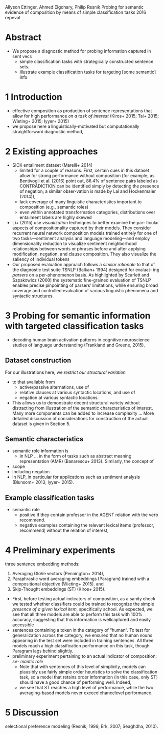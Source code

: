 Allyson Ettinger, Ahmed Elgohary, Philip Resnik
Probing for semantic evidence of composition 
  by means of simple classification tasks
2016 repeval

# Abstract

* We propose a diagnostic method for probing information captured in sent vecs
  * simple classification tasks with strategically constructed sentence sets.
  * illustrate example classification tasks for targeting [some semantic] info

# 1 Introduction

* effective composition as production of sentence representations that allow
  for high performance _on a task of interest_ 
  (Kiros+ 2015; Tai+ 2015; Wieting+ 2015; Iyyer+ 2015)
* we propose here a linguistically-motivated but computationally
  straightforward diagnostic method,

# 2 Existing approaches

* SICK entailment dataset (Marelli+ 2014)
  * limited for a couple of reasons. First, certain cues in this dataset allow
    for strong performance without composition (for example, as Bentivogli et
    al. (2016) point out, 86.4% of sentence pairs labeled as CONTRADICTION can
    be identified simply by detecting the presence of negation; a similar
    obser-vation is made by Lai and Hockenmaier (2014)),
  * lack coverage of many linguistic characteristics important to composition
    (e.g., semantic roles)
  * even within annotated transformation categories, distributions over
    entailment labels are highly skewed
* Li+ (2015) use *visualization* techniques to better examine the par-
  ticular aspects of compositionality captured by their models. They consider
  recurrent neural network composition models trained entirely for one of
  two tasks—sentiment analysis and language modeling—and employ dimensionality
  reduction to visualize sentiment neighborhood relationships between words or
  phrases before and after applying modification, negation, and clause
  composition. They also visualize the saliency of individual tokens
* Our proposed evaluation approach follows a _similar rationale_ to that of
  the diagnostic test suite TSNLP (Balkan+ 1994) designed for evaluat-
  ing _parsers_ on a per-phenomenon basis. As highlighted by Scarlett and
  Szpakowicz (2000) the systematic fine-grained evaluation of TSNLP enables
  precise pinpointing of parsers’ limitations, while ensuring broad coverage
  and controlled evaluation of various linguistic phenomena and syntactic
  structures.

# 3 Probing for semantic information with targeted classification tasks

* decoding human brain activation patterns in cognitive neuroscience
  studies of language understanding (Frankland and Greene, 2015),

## Dataset construction

For our illustrations here, we _restrict our structural variation_ 
* to that available from 
  * active/passive alternations, use of 
  * relative clauses at various syntactic locations, and use of 
  * negation at various syntactic locations.  
* This allows us to demonstrate decent structural variety without distracting
  from illustration of the semantic characteristics of interest.  Many more
  components can be added to increase complexity ... More detailed discussion
  of considerations for construction of the actual dataset is given in Section
  5.

## Semantic characteristics

* semantic role information is 
  * in NLP ... in the form of tasks such as abstract meaning representation
    (AMR) (Banarescu+ 2013). Similarly, the concept of 
* scope
 * including negation
 * in NLP, in particular for applications such as sentiment analysis 
  (Blunsom+ 2013; Iyyer+ 2015).

## Example classification tasks

* semantic role
  * positive if they contain professor in the AGENT relation with the verb
    recommend. 
  * negative examples containing the relevant lexical items (professor,
    recommend) without the relation of interest,

# 4 Preliminary experiments

three sentence embedding methods:
  1. Averaging GloVe vectors (Pennington+ 2014),
  1. Paraphrastic word averaging embeddings (Paragram) 
    trained with a compositional objective (Wieting+ 2015). and
  1. Skip-Thought embeddings (ST) (Kiros+ 2015).

* First, before testing actual indicators of composition, as a sanity check we
  tested whether classifiers could be trained to recognize the simple
  _presence of a given lexical item_, specifically school. As expected, we see
  that all three models are able to perform this task with 100% accuracy,
  suggesting that this information is wellcaptured and easily accessible
* sentences containing a token in the category of “human”. To test for
  generalization across the category, we ensured that no human nouns appearing
  in the test set were included in training sentences. All three models reach
  a high classification performance on this task, though Paragram lags behind
  slightly.  
* preliminary experiment pertaining to an actual indicator of composition: _se-
  mantic role_
  * Note that with sentences of this level of simplicity, models can plausibly
    use fairly simple order heuristics to solve the classification task, so a
    model that retains order information (in this case, only ST) should have a
    good chance of performing well. Indeed, 
  * we see that ST reaches a high level of performance, while the two
    averaging-based models never exceed chancelevel performance.

# 5 Discussion

selectional preference modeling (Resnik, 1996; Erk, 2007; Séaghdha, 2010).
